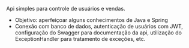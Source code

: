 Api simples para controle de usuários e vendas.
- Objetivo: aperfeiçoar alguns conhecimentos de Java e Spring
- Conexão com banco de dados, autenticação de usuários com JWT, configuração do Swagger para documentação da api, utilização do ExceptionHandler para tratamento de exceções, etc.
